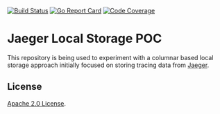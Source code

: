 
[![Build Status][ci-img]][ci] [![Go Report Card][goreport-img]][goreport] [![Code Coverage][cov-img]][cov]

# Jaeger Local Storage POC

This repository is being used to experiment with a columnar based local storage approach initially focused on
storing tracing data from [Jaeger](https://www.jaegertracing.io/).

## License
  
[Apache 2.0 License](./LICENSE).

[ci-img]: https://github.com/pavolloffay/jaeger-local-storage-poc/workflows/CI%20Workflow/badge.svg
[ci]: https://github.com/pavolloffay/jaeger-local-storage-poc/actions
[cov-img]: https://codecov.io/gh/pavolloffay/jaeger-local-storage-poc/branch/master/graph/badge.svg
[cov]: https://codecov.io/github/pavolloffay/jaeger-local-storage-poc/
[goreport-img]: https://goreportcard.com/badge/github.com/pavolloffay/jaeger-local-storage-poc
[goreport]: https://goreportcard.com/report/github.com/pavolloffay/jaeger-local-storage-poc
